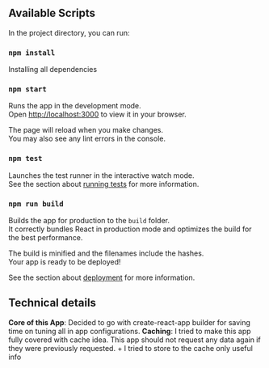 ## Available Scripts

In the project directory, you can run:

### `npm install`

Installing all dependencies

### `npm start`

Runs the app in the development mode.\
Open [http://localhost:3000](http://localhost:3000) to view it in your browser.

The page will reload when you make changes.\
You may also see any lint errors in the console.

### `npm test`

Launches the test runner in the interactive watch mode.\
See the section about [running tests](https://facebook.github.io/create-react-app/docs/running-tests) for more information.

### `npm run build`

Builds the app for production to the `build` folder.\
It correctly bundles React in production mode and optimizes the build for the best performance.

The build is minified and the filenames include the hashes.\
Your app is ready to be deployed!

See the section about [deployment](https://facebook.github.io/create-react-app/docs/deployment) for more information.

## Technical details

**Core of this App**: Decided to go with create-react-app builder for saving time on tuning all in app configurations.
**Caching**: I tried to make this app fully covered with cache idea. This app should not request any data again if they were previously requested. + I tried to store to the cache only useful info
